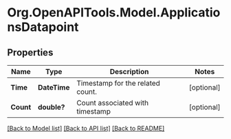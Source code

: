 # Org.OpenAPITools.Model.ApplicationsDatapoint

## Properties

Name | Type | Description | Notes
------------ | ------------- | ------------- | -------------
**Time** | **DateTime** | Timestamp for the related count. | [optional] 
**Count** | **double?** | Count associated with timestamp | [optional] 

[[Back to Model list]](../README.md#documentation-for-models) [[Back to API list]](../README.md#documentation-for-api-endpoints) [[Back to README]](../README.md)

